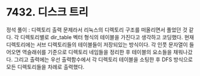 # 7432. 디스크 트리

정석 풀이 : 디렉토리 출력 문제라서 리눅스의 디렉토리 구조를 떠올리면서 풀었던 것 같다.
각 디렉토리별로 dir_table 벡터 형식의 테이블을 가진다고 생각하고 코딩했다.
현재 디렉토리에는 서브 디렉토리들의 테이블들이 저장되있는 방식이다.
각 인풋 문자열이 들어오면 역슬래쉬를 기준으로 디렉토리 네임들을 정리한 후
테이블의 요소들을 채워나갔다. 그리고 출력에는 우선 출력함수에서 각 디렉토리 테이블을 소팅한 후
DFS 방식으로 모든 디렉토리들을 차례로 출력했다.